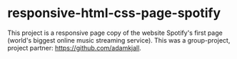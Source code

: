 # responsive-html-css-page-spotify

This project is a responsive page copy of the website Spotify's first page (world's biggest online music streaming service). This was a group-project, project partner: https://github.com/adamkjall.
